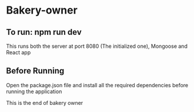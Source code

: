 # Bakery-owner
## To run:  npm run dev
This runs both the server at port 8080 (The initialized one), Mongoose and React app
## Before Running
Open the package.json file and install all the required dependencies before running the application

This is the end of bakery owner
